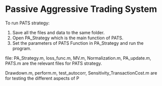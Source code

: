 #   Passive Aggressive Trading System
To run PATS strategy:
1. Save all the files and data to the same folder.
2. Open PA_Strategy which is the main function of PATS.
3. Set the parameters of PATS Function in PA_Strategy and run the program.

file: PA_Strategy.m, loss_func.m, MV.m, Normalization.m, 
PA_update.m, PATS.m are the relevant files for PATS strategy.

Drawdown.m, perform.m, test_autocorr, Sensitivity_TransactionCost.m 
are for testing the different aspects of P
